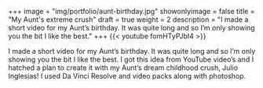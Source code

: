 +++
image = "img/portfolio/aunt-birthday.jpg"
showonlyimage = false
title = "My Aunt's extreme crush"
draft = true
weight = 2
description = "I  made a  short video for my Aunt’s  birthday.  It was  quite long and  so  I’m  only showing  you the bit I  like  the best."
+++
{{< youtube fomHTyPJbI4 >}}

I  made a  short video for my Aunt’s  birthday.  It was  quite long and  so  I’m  only showing  you the bit I  like  the best.   I got  this  idea from  YouTube video’s and  I  hatched a  plan   to  create  it with my  Aunt’s  dream  childhood  crush,  Julio Inglesias!  I  used Da Vinci Resolve and video packs along  with photoshop.  

